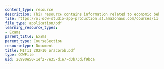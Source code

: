 ```yaml
---
content_type: resource
description: This resource contains information related to economic behavior.
file: https://ol-ocw-studio-app-production.s3.amazonaws.com/courses/11-202-planning-economics-fall-2010/20990e501ef27e35d1e7d3b73d5f9bca_MIT11_202F10_pracprob.pdf
file_type: application/pdf
learning_resource_types:
- Exams
parent_title: Exams
parent_type: CourseSection
resourcetype: Document
title: MIT11_202F10_pracprob.pdf
type: OCWFile
uid: 20990e50-1ef2-7e35-d1e7-d3b73d5f9bca
---
```

